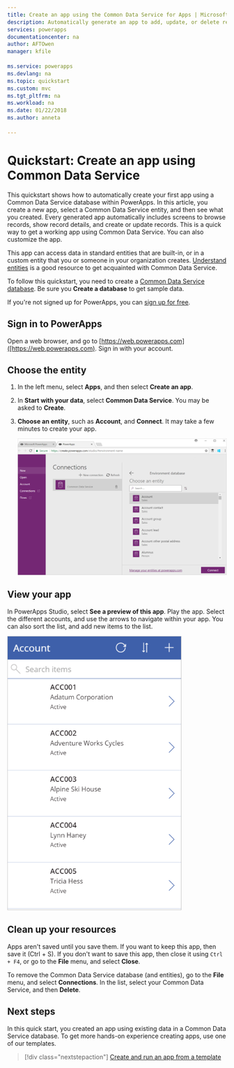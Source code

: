```yaml
---
title: Create an app using the Common Data Service for Apps | Microsoft Docs
description: Automatically generate an app to add, update, or delete records in a database in the Common Data Service for Apps
services: powerapps
documentationcenter: na
author: AFTOwen
manager: kfile

ms.service: powerapps
ms.devlang: na
ms.topic: quickstart
ms.custom: mvc
ms.tgt_pltfrm: na
ms.workload: na
ms.date: 01/22/2018
ms.author: anneta

---
```

# Quickstart: Create an app using Common Data Service

This quickstart shows how to automatically create your first app using a Common Data Service database within PowerApps. In this article, you create a new app, select a Common Data Service entity, and then see what you created. Every generated app automatically includes screens to browse records, show record details, and create or update records. This is a quick way to get a working app using Common Data Service. You can also customize the app.

This app can access data in standard entities that are built-in, or in a custom entity that you or someone in your organization creates. [Understand entities](data-platform-intro.md) is a good resource to get acquainted with Common Data Service.

To follow this quickstart, you need to create a [Common Data Service database](../administrator/create-database.md). Be sure you **Create a database** to get sample data.

If you're not signed up for PowerApps, you can [sign up for free](https://web.powerapps.com/signup?redirect=marketing&email=).

## Sign in to PowerApps

Open a web browser, and go to [https://web.powerapps.com]([https://web.powerapps.com). Sign in with your account.

## Choose the entity

1. In the left menu, select **Apps**, and then select **Create an app**.

2. In **Start with your data**, select **Common Data Service**. You may be asked to **Create**.

3. **Choose an entity**, such as **Account**, and **Connect**. It may take a few minutes to create your app.

    ![Select the Account entity](./media/data-platform-create-app/cds-choose-entity-connect.png)

## View your app   
In PowerApps Studio, select **See a preview of this app**. Play the app. Select the different accounts, and use the arrows to navigate within your app. You can also sort the list, and add new items to the list.

![Preview your app](./media/data-platform-create-app/cds-database-app.png)

## Clean up your resources
Apps aren't saved until you save them. If you want to keep this app, then save it (Ctrl + S). If you don't want to save this app, then close it using `Ctrl + F4`, or go to the **File** menu, and select **Close**.

To remove the Common Data Service database (and entities), go to the **File** menu, and select **Connections**. In the list, select your Common Data Service, and then **Delete**.

## Next steps
In this quick start, you created an app using existing data in a Common Data Service database. To get more hands-on experience creating apps, use one of our templates.

> [!div class="nextstepaction"]
> [Create and run an app from a template](get-started-test-drive.md)
